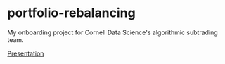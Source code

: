 # portfolio-rebalancing

My onboarding project for Cornell Data Science's algorithmic subtrading team.

[Presentation](https://docs.google.com/presentation/d/1UMBVT3q82LSsaw8H9QcyZrg1pwlq9WdshipRrvSvNT8/edit)
